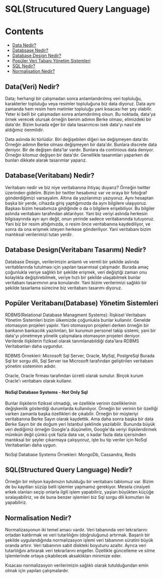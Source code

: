 # SQL(Strucutured Query Language)

# Contents
* [Data Nedir?](#data-nedir)
* [Databsase Nedir?](#database-nedir)
* [Database Design Nedir?](#database-design-nedir)
* [Popüler Veri Tabanı Yönetim Sistemleri](#popüler-db-yönetim-sistemleri)
* [SQL Nedir?](#sql-nedir)
* [Normalisation Nedir?](#normalisation-nedir)


## Data(Veri) Nedir? <a name="data-nedir"></a>

Data; herhangi bir çalışmadan sonra anlamlandırılmış veri topluluğu, karakterler topluluğu veya resimler topluluğuna biz data diyoruz. Data aynı zamanda hem resim hem metinler topluluğu yani kısacası her şey olabilir. Yeter ki belli bir çalışmadan sonra anlamdırılmış olsun. Bu noktada, data'ya örnek verecek olursak örneğin benim adımın Berke olması, elimizdeki bir data'dır. Bizim burada eğer bir data tasarımcısı isek data'yı nasıl ele aldığımız öenmlidir. 

Data aslında iki türlüdür. Biri değişebilen diğeri ise değişmeyen data'dır. Örneğin adımın Berke olması değişmeyen bir data'dır. Bunlara discrete data deniyor. Bir de değişen data'lar vardır. Bunlara da continious data deniyor. Örneğin kilomuz değişen bir data'dır. Genellikle tasarımları yaparken de bunları dikkate alarak tasarımlar yaparız. 


## Database(Veritabanı) Nedir? <a name="database-nedir"></a>

Veritabanı nedir ve biz niye veritabanına ihtiyaç duyarız? Örneğin twitter üzerinden gidelim. Bizim bir twitter  hesabımız var ve oraya bir fotoğraf gönderdiğimizi varsayalım. Altına da yazılarımızı yazıyoruz. Aynı hesaptan başka bir yerde, cihazda giriş yaptığımızda da aynı bilgilere ulaşıyoruz. Başkası bizim hesabımıza girdiğinde o da o bilgilere  erişebiliyor. Bu bilgiler aslında veritabanı tarafından aktarılıyor. Yani biz veriyi aslında herkesin bilgisayrında ayrı ayrı değil, onun yerinde sadece veritabanında tutuyoruz. Yani biz bir resim attığımızda, o resim önce veritabanına kaydediliyor, ve sonra da ona erişmek isteyen herkese gönderiliyor. Yani veritabanı bizim mantıksal verilerimizi tutan yerdir. 


## Database Design(Veritabanı Tasarımı) Nedir? <a name="database-design-nedir"></a>

Database Design, verilerimizin anlamlı ve vermli bir şekilde aslında veritablarında tutulması için yapılan tasarımsal çalışmadır. Burada amaç çoğunlukla veriye sağlıklı bir şekilde erişmek, veri değiştiği zaman onu kolaylıkla değiştirebilmek, veriye hızlı bir şekilde ulaşabilmek bunlar veritabanı tasarımının ana konularıdır. Yani bizim verilerimizi sağlıklı bir şekilde tasarlama sürecine biz veritabanı tasarımı diyoruz. 

## Popüler Veritabanı(Database) Yönetim Sistemleri <a name="popüler-db-yönetim-sistemleri"></a>

RDBMS(Relational Database Managment Systems): İlişkisel Veritabanı Yönetim Sistemleri bizim ülkemizde çoğunlukla bunlar kullanılır. Genelde otomasyon projeleri yapılır. Yani otomasyon projeleri derken örneğin bir bankanın bankacılık yazılımları, bir kurumun personel takip sistemi, yani bir data'yı yönetmeye yönelik çalışmalara otomasyon projeleri deniyor. Verilerde ilişkilerin fiziksel olarak tanımlanabildiği data'lara RDBMS Veritabanları daha uygundur. 

RDBMS Örnekleri: Microsoft Sql Server, Oracle, MySql, PostgreSql
Burada Sql bir sorgu dili, Sql Server ise Microsoft tarafından geliştirilen veritabanı yönetim sisteminin adıdır. 

Oracle, Oracle firması tarafından ücretli olarak sunulur. Birçok kurum Oracle'ı veritabanı olarak kullanır. 


#### NoSql Database Systems - Not Only Sql
Bunlar ilişkilerin fiziksel olmadığı, ve özellikle verinin özelliklerinin değişkenlik gösterdiği durumlarda kullanılıyor. Örneğin  bir verinin bir özelliği varken zamanla başka özellikleri de çıkabilir. Örneğin bir müşteriyi veritabanına Berke Sayın olarak kaydettik. Ama daha sonra başka bir data Berke Sayın bir de doğum yeri İstanbul şeklinde yazılabilir. Bununda büyük veri dediğimiz örneğin Google'a düşünelim, Google'da veriyi ilişkilendirmek mümkün değil çünkü çok fazla data var, o kadar fazla data içerisinden mantıksal bir şeyler çıkarmaya çalışıyoruz, işte bu tip veriler için NoSql Veritabanları daha uygun. 

NoSql Database Systems Örnekleri: MongoDb, Cassandra, Redis


## SQL(Structured Query Language) Nedir? <a name="sql-nedir"></a>

Örneğin bir milyon kaydımızın tutulduğu bir veritabanı tablomuz var. Bizim de bu kayıtları süzüp belli işlemler yapmamız gerekiyor. Mesela cinsiyeti erkek olanları seçip onlarla ilgili işlem yapabiliriz, yaşları büyükten küçüğe sıralayabiliriz, ve de buna benzer işlemleri biz Sql sorgu dili komutları ile yapabiliriz. 


## Normalisation Nedir? <a name="normalisation-nedir"></a>

Normalizasyonun iki temel amacı vardır. Veri tabanında veri tekrarlarını ortadan kaldırmak ve veri tutarlılığını (doğruluğunu) artırmak. Başarılı bir şekilde uygulandığında normalizasyon işlemi veri tabanının süratini büyük oranda artırır. Veri tabanının sabit diskteki boyutunu azaltır. Ayrıca veri tutarlılığını artırarak veri tekrarlarını engeller. Özellikle güncelleme ve silme işlemlerinde ortaya çıkabilecek aksaklıkları minimize eder.

Kısacası normalizasyon verilerimizin sağlıklı olarak tutulduğundan emin olmak için yapılan çalışmalardır. 